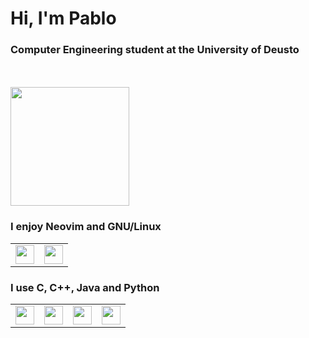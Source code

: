 <h1>Hi, I'm Pablo</h1>

<h3><strong>Computer Engineering student at the University of Deusto</strong></h3><br><br>
<img src="https://github.com/pablo10diez2/pablo10diez2/blob/main/Izhikevich_-_Low_Resolution-ezgif.com-optimize.gif?raw=true" width="190" />

<h3>I enjoy Neovim and GNU/Linux</h3>
<table>
  <tr>
    <td><img src="https://upload.wikimedia.org/wikipedia/commons/thumb/9/9f/Vimlogo.svg/1024px-Vimlogo.svg.png" width="30" /></td>
    <td><img src="https://upload.wikimedia.org/wikipedia/commons/thumb/3/35/Tux.svg/800px-Tux.svg.png" width="30" /></td>
  </tr>
</table>

<h3>I use C, C++, Java and Python</h3>
<table>
  <tr>
    <td><img src="https://upload.wikimedia.org/wikipedia/commons/1/18/C_Programming_Language.svg" width="30" /></td>
    <td><img src="https://upload.wikimedia.org/wikipedia/commons/thumb/1/18/ISO_C%2B%2B_Logo.svg/800px-ISO_C%2B%2B_Logo.svg.png" width="30" /></td>
    <td><img src="https://upload.wikimedia.org/wikipedia/en/thumb/3/30/Java_programming_language_logo.svg/800px-Java_programming_language_logo.svg.png" width="30" /></td>
    <td><img src="https://upload.wikimedia.org/wikipedia/commons/c/c3/Python-logo-notext.svg" width="30" /></td>
  </tr>
</table>
